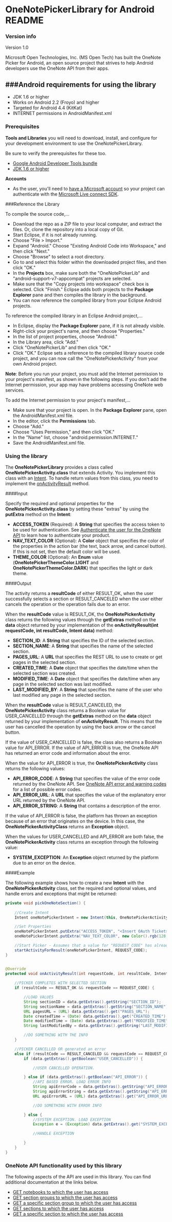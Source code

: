 OneNotePickerLibrary for Android README
================================

### Version info
Version 1.0

Microsoft Open Technologies, Inc. (MS Open Tech) has built the OneNote Picker for Android, an open source project that strives to help Android developers use the OneNote API from their apps.

###Android requirements for using the library
---------------
* JDK 1.6 or higher
* Works on Android 2.2 (Froyo) and higher
* Targeted for Android 4.4 (KitKat)
* INTERNET permissions in AndroidManifest.xml

### Prerequisites

**Tools and Libraries** you will need to download, install, and configure for your development environment to use the OneNotePickerLibrary. 

Be sure to verify the prerequisites for these too.

* [Google Android Developer Tools bundle](http://developer.android.com/sdk/index.html)
* [JDK 1.6 or higher](http://www.oracle.com/technetwork/java/javase/downloads/index.html)  

**Accounts**

* As the user, you'll need to [have a Microsoft account](http://msdn.microsoft.com/EN-US/library/office/dn575426.aspx) 
so your project can authenticate with the [Microsoft Live connect SDK](https://github.com/liveservices/LiveSDK-for-Android).

###Reference the Library

To compile the source code,...

* Download the repo as a ZIP file to your local computer, and extract the files. Or, clone the repository into a local copy of Git.
* Start Eclipse, if it is not already running.
* Choose "File > Import."
* Expand "Android." Choose "Existing Android Code into Workspace," and then click "Next."
* Choose "Browse" to select a root directory.
* Go to and select this folder within the downloaded project files, and then click "OK."
* In the **Projects** box, make sure both the "OneNotePickerLib" and "android-support-v7-appcompat" projects are selected.
* Make sure that the "Copy projects into workspace" check box is selected. Click "Finish."
  Eclipse adds both projects to the **Package Explorer** pane and then
  compiles the library in the background.
* You can now reference the compiled library from your Eclipse Android projects.

  
To reference the compiled library in an Eclipse Android project,...

* In Eclipse, display the **Package Explorer** pane, if it is not already visible.
* Right-click your project's name, and then choose "Properties."
* In the list of project properties, choose "Android."
* In the Library area, click "Add."
* Click "OneNotePickerLib" and then click "OK."
* Click "OK." Eclipse sets a reference to the compiled library source code
  project, and you can now call the "OneNotePickerActivity" from your own
  Android project.

**Note**: Before you run your project, you must add the Internet permission to your
      project's manifest, as shown in the following steps. If you don't add the
      Internet permission, your app may have problems accessing OneNote
      web services.

To add the Internet permission to your project's manifest,...

* Make sure that your project is open. In the **Package Explorer** pane, open the AndroidManifest.xml file.
* In the editor, click the **Permissions** tab.
* Choose "Add."
* Choose "Uses Permission," and then click "OK."
* In the "Name" list, choose "android.permission.INTERNET."
* Save the AndroidManifest.xml file.

### Using the library

The **OneNotePickerLibrary** provides a class called **OneNotePickerActivity.class** that extends Activity. You implement this class with an [Intent](http://developer.android.com/reference/android/content/Intent.html). To handle return values from this class, you need to implement the [onActivityResult](http://developer.android.com/reference/android/app/Activity.html) method.

####Input

Specify the required and optional properties for the **OneNotePickerActivity.class** by setting these "extras" by using the **putExtra** method on the **Intent**:

*  **ACCESS_TOKEN** (Required):  A **String** that specifies the access token to be used for authentication. See [Authenticate the user for the OneNote API](http://msdn.microsoft.com/en-us/library/office/dn575435(v=office.15).aspx) to learn how to authenticate your product.
*  **NAV_TEXT_COLOR** (Optional): A **Color** object that specifies the color of the properties in the action bar (the text, back arrow, and cancel button). If this is not set, then the default color will be used.
*  **THEME_COLOR** (Optional): An **Enum** value (**OneNotePickerThemeColor.LIGHT** and **OneNotePickerThemeColor.DARK**) that specifies the light or dark theme.

####Output

The activity returns a **resultCode** of either RESULT\_OK, when the user successfully selects a section or RESULT\_CANCELED when the user either cancels the operation or the operation fails due to an error.

When the **resultCode** value is RESULT\_OK, the **OneNotePickerActivity** class returns the following values through the **getExtras** method on the **data** object returned by your implementation of the **onActivityResult(int requestCode, int resultCode, Intent data)** method:

* **SECTION_ID**: A **String** that specifies the ID of the selected section.
* **SECTION_NAME**: A **String** that specifies the name of the selected section.
* **PAGES_URL**: A **URL** that specifies the REST URL to use to create or get pages in the selected section.
* **CREATED_TIME**: A **Date** object that specifies the date/time when the selected section was created.
* **MODIFIED_TIME**: A **Date** object that specifies the date/time when any page in the selected section was last modified.
* **LAST_MODIFIED_BY**: A **String** that specifies the name of the user who last modified any page in the selected section.

When the **resultCode** value is RESULT\_CANCELED, the **OneNotePickerActivity** class returns  a Boolean value for USER\_CANCELLED through the **getExtras** method on the **data** object returned by your implementation of **onActivityResult**. This means that the user has cancelled the operation by using the back arrow or the cancel button.

If the value of USER\_CANCELLED is false, the class also returns a Boolean value for API\_ERROR. If the value of API\_ERROR is true, the OneNote API has returned an error code and information about the error.

When the value for API_ERROR is true, the **OneNotePickerActivity** class returns the following values:

* **API\_ERROR_CODE**: A **String** that specifies the value of the error code returned by the OneNote API. See [OneNote API error and warning codes](http://msdn.microsoft.com/en-us/library/office/dn750990(v=office.15).aspx) for a list of possible error codes.
* **API\_ERROR_URL**: A **URL** that specifies the value of the explanatory error URL returned by the OneNote API.
* **API\_ERROR_STRING**: A **String** that contains a description of the error.

If the value of API\_ERROR is false, the platform has thrown an exception because of an error that originates on the device. In this case, the **OneNotePickerActivityClass** returns an **Exception** object.

When the values for USER\_CANCELLED and API_ERROR are both false, the **OneNotePickerActivity** class returns an exception through the following value:

* **SYSTEM_EXCEPTION**: An **Exception** object returned by the platform due to an error on the device.

####Example

The following example shows how to create a new **Intent** with the **OneNotePickerActivity** class, set the required and optional values, and handle errors and exceptions that might be returned:

```java
private void pickOneNoteSection() {
    
    //Create Intent
    Intent oneNotePickerIntent = new Intent(this, OneNotePickerActivity.class);

    //Set Properties
    oneNotePickerIntent.putExtra("ACCESS_TOKEN", "<Insert OAuth Ticket>");
    oneNotePickerIntent.putExtra("NAV_TEXT_COLOR", new Color().rgb(128,57,123));

    //Start Picker - Assumes that a value for "REQUEST_CODE" has already been set
    startActivityForResult(oneNotePickerIntent, REQUEST_CODE);
}   


@Override
protected void onActivityResult(int requestCode, int resultCode, Intent data) {
    
    //PICKER COMPLETES WITH SELECTED SECTION
    if (resultCode == RESULT_OK && requestCode == REQUEST_CODE) {

        //LOAD VALUES
        String sectionID = data.getExtras().getString("SECTION_ID");
        String sectionName = data.getExtras().getString("SECTION_NAME");
        URL pagesURL = (URL) data.getExtras().get("PAGES_URL");
        Date createdTime = (Date) data.getExtras().get("CREATED_TIME");
        Date modifiedTime = (Date) data.getExtras().get("MODIFIED_TIME");
        String lastModifiedBy = data.getExtras().getString("LAST_MODIFIED_BY");

        //DO SOMETHING WITH THE INFO
    }

    //PICKER CANCELLED OR generated an error
    else if (resultCode == RESULT_CANCELED && requestCode == REQUEST_CODE) {
        if (data.getExtras().getBoolean("USER_CANCELLED")) {

            //USER CANCELLED OPERATION.

        } else if (data.getExtras().getBoolean("API_ERROR")) {
            //API BASED ERROR. LOAD ERROR INFO
            String apiErrorCode = data.getExtras().getString("API_ERROR_CODE");
            String apiErrorString = data.getExtras().getString("API_ERROR_STRING");
            URL apiErrorURL = (URL) data.getExtras().get("API_ERROR_URL");

            //DO SOMETHING WITH ERROR INFO

        } else {
            //SYSTEM EXCEPTION. LOAD EXCEPTION
            Exception e = (Exception) data.getExtras().get("SYSTEM_EXCEPTION");

            //HANDLE EXCEPTION

        }
    }
}
```

### OneNote API functionality used by this library

The following aspects of the API are used in this library. You can 
find additional documentation at the links below.

* [GET notebooks to which the user has access](http://msdn.microsoft.com/en-us/library/office/dn769050(v=office.15).aspx)
* [GET section groups to which the user has access](http://msdn.microsoft.com/en-us/library/office/dn769052(v=office.15).aspx)
* [GET a specific section group to which the user has access](http://msdn.microsoft.com/en-us/library/office/dn770192(v=office.15).aspx)
* [GET sections to which the user has access](http://msdn.microsoft.com/en-us/library/office/dn769049(v=office.15).aspx)
* [GET a specific section to which the user has access](http://msdn.microsoft.com/en-us/library/office/dn770191(v=office.15).aspx)
